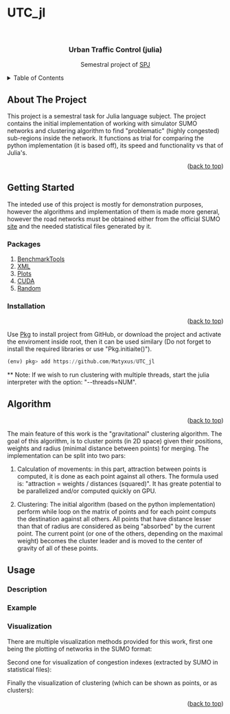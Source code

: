 # UTC_jl
<div id="top"></div>

<!-- PROJECT LOGO -->
<br />
<div align="center">
  <h3 align="center">Urban Traffic Control (julia)</h3>

  <p align="center">
  Semestral project of <a href="https://juliateachingctu.github.io/Scientific-Programming-in-Julia/dev/">SPJ</a>
  </p>
</div>

<!-- TABLE OF CONTENTS -->
<details>
  <summary>Table of Contents</summary>
  <ol>
    <li>
      <a href="#about-the-project">About The Project</a>
    </li>
    <li>
      <a href="#getting-started">Getting Started</a>
      <ul>
        <li><a href="#packages">Packages</a></li>
        <li><a href="#installation">Installation</a></li>
      </ul>
    </li>
   <li>
      <a href="#algorithms">Algorithm</a>
    </li>
    <li>
      <a href="#usage">Usage</a>
      <ul>
        <li><a href="#description">Description</a></li>
        <li><a href="#example">Examples</a></li>
        <li><a href="#visualization">Visualization</a></li>
      </ul>
    </li>
  </ol>
</details>


<!-- ABOUT THE PROJECT -->
## About The Project
This project is a semestral task for Julia language subject. The project contains the initial implementation of working with simulator SUMO networks and clustering algorithm to find "problematic" (highly congested) sub-regions inside the network. It functions as trial for comparing the python implementation (it is based off), its speed and functionality vs that of Julia's.

<p align="right">(<a href="#top">back to top</a>)</p>

<!-- GETTING STARTED -->
## Getting Started
The inteded use of this project is mostly for demonstration purposes, however the algorithms and implementation of them is made more general, however the road networks must be obtained either from the official SUMO [site](https://eclipse.dev/sumo/) and the needed statistical files generated by it.

### Packages

1) [BenchmarkTools](https://github.com/djsegal/julia_packages)
2) [XML](https://github.com/djsegal/julia_packages)
3) [Plots](https://docs.juliaplots.org/latest/) 
4) [CUDA](https://github.com/djsegal/julia_packages)
4) [Random](https://github.com/djsegal/julia_packages)

### Installation

<p align="right">(<a href="#top">back to top</a>)</p>

Use [Pkg](https://docs.julialang.org/en/v1/stdlib/Pkg/) to install project from GitHub, or download the project and activate the enviroment inside root, then it can be used similary (Do not forget to install the required libraries or use "Pkg.initiaite()").
```julia
(env) pkg> add https://github.com/Matyxus/UTC_jl
```
** Note: If we wish to run clustering with multiple threads, start the
julia interpreter with the option: "--threads=NUM".

<!-- Scenario -->
## Algorithm
<p align="right">(<a href="#top">back to top</a>)</p>
The main feature of this work is the "gravitational" clustering algorithm. The goal of this algorithm, is to cluster points (in 2D space) given their positions, weights and radius (minimal distance between points) for merging. The implementation can be split into two pars:

1) Calculation of movements: in this part, attraction between points is computed, it is done as each point against all others. The formula used is: "attraction = weights / distances (squared)". It has greate potential to be parallelized and/or computed quickly on GPU.

2) Clustering: The initial algorithm (based on the python implementation) perform while loop on the matrix of points and for each point computs the destination against all others. All points that have distance lesser than that of radius are considered as being "absorbed" by the current point. The current point (or one of the others, depending on the maximal weight) becomes the cluster leader and is moved to the center of gravity of all of these points.

<!-- USAGE EXAMPLES -->
## Usage
### Description
### Example
### Visualization
There are multiple visualization methods provided for this work, 
first one being the plotting of networks in the SUMO format:


Second one for visualization of congestion indexes (extracted by SUMO in statistical files):


Finally the visualization of clustering (which can be shown as points, or as clusters):

<p align="right">(<a href="#top">back to top</a>)</p>
